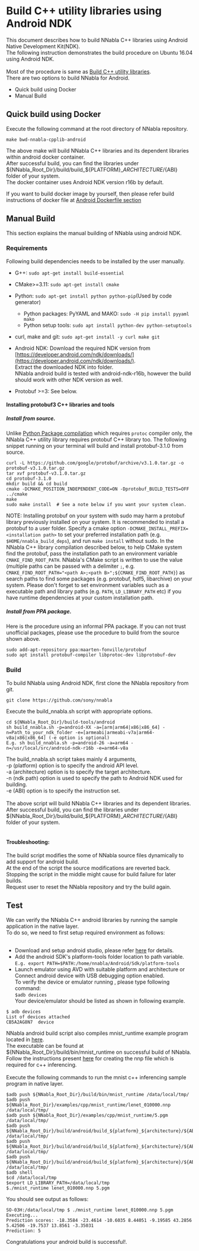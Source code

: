 # Build C++ utility libraries using Android NDK  

This document describes how to build NNabla C++ libraries using Android Native Development Kit(NDK).  
The following instruction demonstrates the build procedure on Ubuntu 16.04 using Android NDK.  
<br>
Most of the procedure is same as [Build C++ utility libraries](build_cpp_utils.md).  
There are two options to build NNabla for Android.
* Quick build using Docker
* Manual Build

## Quick build using Docker
Execute the following command at the root directory of NNabla repository.  
```
make bwd-nnabla-cpplib-android
```
The above make will build NNabla C++ libraries and its dependent libraries within android docker container.  
After successful build, you can find the libraries under ${NNabla_Root_Dir}/build/build_${PLATFORM}_${ARCHITECTURE}/${ABI} folder of your system.  
The docker container uses Android NDK version r16b by default.  

If you want to build docker image by yourself, then please refer build instructions of docker file at [Android Dockerfile section](https://github.com/sony/nnabla/blob/master/docker/README.md)  

## Manual Build
This section explains the manual building of NNabla using android NDK.  

### Requirements
Following build dependencies needs to be installed by the user manually.  

* G++: `sudo apt-get install build-essential`  
* CMake>=3.11: `sudo apt-get install cmake`  
* Python: `sudo apt-get install python python-pip`(Used by code generator)  
  * Python packages: PyYAML and MAKO: `sudo -H pip install pyyaml mako`  
  * Python setup tools:		      `sudo apt install python-dev python-setuptools`  
* curl, make and git: `sudo apt-get install -y curl make git`  
* Android NDK: Download the required NDK version from [https://developer.android.com/ndk/downloads/](https://developer.android.com/ndk/downloads/).  
  Extract the downloaded NDK into folder.  
 NNabla android build is tested with android-ndk-r16b, however the build should work with other NDK version as well.  

* Protobuf >=3: See below.

#### Installing protobuf3 C++ libraries and tools

##### Install from source.

Unlike [Python Package compilation](./build.md) which requires
`protoc` compiler only, the NNabla C++ utility library requires
protobuf C++ library too.  The following snippet running on your
terminal will build and install protobuf-3.1.0 from source.

```shell
curl -L https://github.com/google/protobuf/archive/v3.1.0.tar.gz -o protobuf-v3.1.0.tar.gz
tar xvf protobuf-v3.1.0.tar.gz
cd protobuf-3.1.0
mkdir build && cd build
cmake -DCMAKE_POSITION_INDEPENDENT_CODE=ON -Dprotobuf_BUILD_TESTS=OFF ../cmake
make
sudo make install  # See a note below if you want your system clean.
```

NOTE: Installing protobuf on your system with sudo may harm a protobuf
library previously installed on your system. It is recommended to
install a protobuf to a user folder. Specify a cmake option
`-DCMAKE_INSTALL_PREFIX=<installation path>` to set your preferred
installation path (e.g. `$HOME/nnabla_build_deps`), and run `make
install` without sudo. In the NNabla C++ library compilation described
below, to help CMake system find the protobuf, pass the installation
path to an environment variable `CMAKE_FIND_ROOT_PATH`. NNabla's CMake
script is written to use the value (multiple paths can be passed with
a delimiter `;`, e.g. `CMAKE_FIND_ROOT_PATH="<path A>;<path
B>";${CMAKE_FIND_ROOT_PATH}`) as search paths to find some packages
(e.g. protobuf, hdf5, libarchive) on your system. Please don't forget
to set environment variables such as a executable path and library
paths (e.g. `PATH`, `LD_LIBRARY_PATH` etc) if you have runtime
dependencies at your custom installation path.

##### Install from PPA package.

Here is the procedure using an informal PPA package. If you can not
trust unofficial packages, please use the procedure to build from the
source shown above.

```shell
sudo add-apt-repository ppa:maarten-fonville/protobuf
sudo apt install protobuf-compiler libprotoc-dev libprotobuf-dev
```

### Build
To build NNabla using Android NDK, first clone the NNabla repository from git.  
```shell
git clone https://github.com/sony/nnabla
```
Execute the build_nnabla.sh script with appropriate options.  
```
cd ${NNabla_Root_Dir}/build-tools/android
sh build_nnabla.sh -p=android-XX -a=[arm|arm64|x86|x86_64] -n=Path_to_your_ndk_folder -e=[armeabi|armeabi-v7a|arm64-v8a|x86|x86_64] (-e option is optional)
E.g. sh build_nnabla.sh -p=android-26 -a=arm64 -n=/usr/local/src/android-ndk-r16b -e=arm64-v8a
```
The build_nnabla.sh script takes mainly 4 arguments,  
-p (platform) option is to specify the android API level.  
-a (architecture) option is to specify the target architecture.  
-n (ndk path) option is used to specify the path to Android NDK used for building.  
-e (ABI) option is to specify the instruction set.  
<br>
The above script will build NNabla C++ libraries and its dependent libraries.  
After successful build, you can find the libraries under ${NNabla_Root_Dir}/build/build_${PLATFORM}_${ARCHITECTURE}/${ABI} folder of your system.  
<br>

#### Troubleshooting:
The build script modifies the some of NNabla source files dynamically to add support for android build.  
At the end of the script the source modifications are reverted back.  
Stopping the script in the middle might cause for build failure for later builds.  
Request user to reset the NNabla repository and try the build again.  

## Test
We can verify the NNabla C++ android libraries by running the sample application in the native layer.  
To do so, we need to first setup required environment as follows:   
<br>
* Download and setup android studio, please refer [here](https://developer.android.com/studio/) for details.  
* Add the android SDK's platform-tools folder location to path variable.  
`E.g. export PATH=$PATH:/home/nnabla/Android/Sdk/platform-tools`  
* Launch emulator using AVD with suitable platform and architecture or Connect android device with USB debugging option enabled.  
To verify the device or emulator running , please type following command:  
```$adb devices```  
Your device/emulator should be listed as shown in following example.  
```
$ adb devices
List of devices attached
CB5A2AG8N7	device
```

NNabla android build script also compiles mnist_runtime example program located in [here](https://github.com/sony/nnabla/tree/master/examples/cpp/mnist_runtime).  
The executable can be found at ${NNabla_Root_Dir}/build/bin/mnist_runtime on successful build of NNabla.  
Follow the instructions present [here](https://github.com/sony/nnabla/blob/master/examples/cpp/mnist_runtime/README.md) for creating the nnp file which is required for c++ inferencing.  
<br>
Execute the following commands to run the mnist c++ inferencing sample program in native layer.  
```
$adb push ${NNabla_Root_Dir}/build/bin/mnist_runtime /data/local/tmp/
$adb push ${NNabla_Root_Dir}/examples/cpp/mnist_runtime/lenet_010000.nnp /data/local/tmp/
$adb push ${NNabla_Root_Dir}/examples/cpp/mnist_runtime/5.pgm /data/local/tmp/
$adb push ${NNabla_Root_Dir}/build/android/build_${platform}_${architecture}/${ABI}/libarchive.so /data/local/tmp/
$adb push ${NNabla_Root_Dir}/build/android/build_${platform}_${architecture}/${ABI}/libnnabla.so /data/local/tmp/
$adb push ${NNabla_Root_Dir}/build/android/build_${platform}_${architecture}/${ABI}/libnnabla_utils.so /data/local/tmp/
$adb shell
$cd /data/local/tmp
$export LD_LIBRARY_PATH=/data/local/tmp
$./mnist_runtime lenet_010000.nnp 5.pgm
```
You should see output as follows:  
```
SO-03H:/data/local/tmp $ ./mnist_runtime lenet_010000.nnp 5.pgm
Executing...
Prediction scores: -18.3584 -23.4614 -10.6035 8.44051 -9.19585 43.2856 5.42506 -19.7537 13.8561 -3.35031
Prediction: 5
```
Congratulations your android build is successful!.


 




